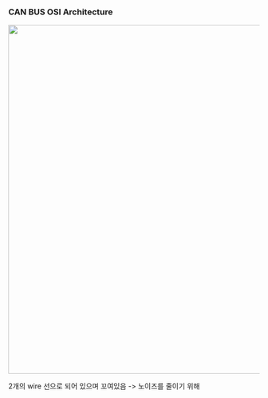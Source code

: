 ### CAN BUS OSI Architecture


<img src="https://github.com/yeoseojeong/Kyungshin-SW-Camp/assets/121150215/67191130-cf65-42cf-a31d-64529c64de27" width=700>

 

2개의 wire 선으로 되어 있으며 꼬여있음 -> 노이즈를 줄이기 위해

